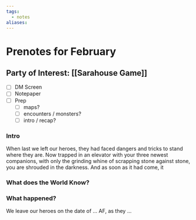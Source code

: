 ```yaml
---
tags:
  - notes
aliases:
---
```


# Prenotes for February
## Party of Interest: [[Sarahouse Game]]
- [ ] DM Screen
- [ ] Notepaper
- [ ] Prep
	- [ ] maps?
	- [ ] encounters / monsters?
	- [ ] intro / recap?

### Intro

When last we left our heroes, they had faced dangers and tricks to stand where they are. Now trapped in an elevator with your three newest companions, with only the grinding whine of scrapping stone against stone, you are shrouded in the darkness. And as soon as it had come, it

### What does the World Know?


### What happened?


We leave our heroes on the date of ... AF, as they ...